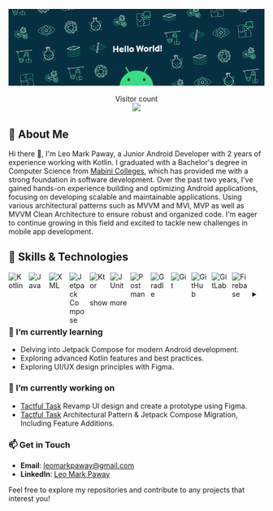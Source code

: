 <p align="center">
  <img src="https://github.com/leomarkpaway/leomarkpaway/blob/main/assets/banner.gif" alt="Banner" />
</p>
<p align="center"> 
  Visitor count<br>
  <img src="https://profile-counter.glitch.me/leomarkpaway/count.svg" />
</p>

## 🚀 About Me
Hi there 👋, I'm Leo Mark Paway, a Junior Android Developer with 2 years of experience working with Kotlin. I graduated with a Bachelor's degree in Computer Science from [Mabini Colleges](https://mabinicolleges.edu.ph/), which has provided me with a strong foundation in software development. Over the past two years, I've gained hands-on experience building and optimizing Android applications, focusing on developing scalable and maintainable applications. Using various architectural patterns such as MVVM and MVI, MVP as well as MVVM Clean Architecture to ensure robust and organized code. I'm eager to continue growing in this field and excited to tackle new challenges in mobile app development.

## 🔧 Skills & Technologies

<img align="left" alt="Kotlin" width="30px" style="padding-right:10px;" src="https://cdn.jsdelivr.net/gh/devicons/devicon/icons/kotlin/kotlin-original.svg"/>
<img align="left" alt="Java" width="30px" style="padding-right:10px;" src="https://cdn.jsdelivr.net/gh/devicons/devicon/icons/java/java-original.svg"/>
<img align="left" alt="XML" width="30px" style="padding-right:10px;" src="https://cdn.jsdelivr.net/gh/devicons/devicon/icons/xml/xml-original.svg"/>
<img align="left" alt="Jetpack Compose" width="30px" style="padding-right:10px;" src="https://cdn.jsdelivr.net/gh/devicons/devicon/icons/android/android-original.svg"/>
<img align="left" alt="Ktor" width="30px" style="padding-right:10px;" src="https://cdn.jsdelivr.net/gh/devicons/devicon/icons/ktor/ktor-original.svg"/>
<img align="left" alt="JUnit" width="30px" style="padding-right:10px;" src="https://cdn.jsdelivr.net/gh/devicons/devicon/icons/junit/junit-original.svg"/>
<img align="left" alt="Postman" width="30px" style="padding-right:10px;" src="https://cdn.jsdelivr.net/gh/devicons/devicon/icons/postman/postman-original.svg"/>
<img align="left" alt="Gradle" width="30px" style="padding-right:10px;" src="https://cdn.jsdelivr.net/gh/devicons/devicon/icons/gradle/gradle-original.svg"/>
<img align="left" alt="Git" width="30px" style="padding-right:10px;" src="https://cdn.jsdelivr.net/gh/devicons/devicon/icons/git/git-original.svg"/>
<img align="left" alt="GitHub" width="30px" style="padding-right:10px;" src="https://cdn.jsdelivr.net/gh/devicons/devicon/icons/github/github-original.svg"/>
<img align="left" alt="GitLab" width="30px" style="padding-right:10px;" src="https://cdn.jsdelivr.net/gh/devicons/devicon/icons/gitlab/gitlab-original.svg"/>
<img align="left" alt="Firebase" width="30px" style="padding-right:10px;" src="https://cdn.jsdelivr.net/gh/devicons/devicon/icons/firebase/firebase-original.svg"/>
<br />
<br />

<details>
  <summary>show more</summary>

  <table>
    <thead>
      <tr>
        <th>Category</th>
        <th>Skills & Technologies</th>
      </tr>
    </thead>
    <tbody>
      <tr>
        <td><strong>Languages & Markup</strong> 💻</td>
        <td>Kotlin, Java, XML</td>
      </tr>
      <tr>
        <td><strong>Architecture</strong> ⚒️</td>
        <td>MVVM, Clean Architecture, MVI, MVP</td>
      </tr>
      <tr>
        <td><strong>UI/UX</strong> 🎨</td>
        <td>Jetpack Compose, Material Components for Android, Constraint Layout</td>
      </tr>
      <tr>
        <td><strong>Dependency Injection</strong> 💉</td>
        <td>Dagger Hilt</td>
      </tr>
      <tr>
        <td><strong>Networking</strong> 🌐</td>
        <td>Retrofit, OkHttp, Ktor</td>
      </tr>
      <tr>
        <td><strong>Asynchronous/Synchronous & Reactive Programming</strong> ⚙️</td>
        <td>Kotlin Coroutines, DataBinding, ViewModel, LiveData, Flow</td>
      </tr>
      <tr>
        <td><strong>Image Loading & Caching</strong> 🖼️</td>
        <td>Glide, Picasso</td>
      </tr>
      <tr>
        <td><strong>Database & JSON Parsing</strong> 💾</td>
        <td>Room, Gson, Moshi, Kotlinx serialization</td>
      </tr>
      <tr>
        <td><strong>Navigation</strong> 🧭</td>
        <td>Navigation Component, Fragment Manager</td>
      </tr>
      <tr>
        <td><strong>Testing</strong> 🧪</td>
        <td>JUnit, Mockito, Postman</td>
      </tr>
      <tr>
        <td><strong>Build Tools</strong> 🛠️</td>
        <td>Gradle</td>
      </tr>
      <tr>
        <td><strong>Version Control</strong> 🗂️</td>
        <td>Git, GitHub, GitLab</td>
      </tr>
      <tr>
        <td><strong>Other Libraries</strong> 📦</td>
        <td>Firebase, ExoPlayer</td>
      </tr>
    </tbody>
  </table>

</details>

#
### 🌱 I’m currently learning
- Delving into Jetpack Compose for modern Android development.
- Exploring advanced Kotlin features and best practices.
- Exploring UI/UX design principles with Figma.

### 🔭 I’m currently working on
- [Tactful Task](https://github.com/leomarkpaway/Tactful-Task) Revamp UI design and create a prototype using Figma.
- [Tactful Task](https://github.com/leomarkpaway/Tactful-Task) Architectural Pattern & Jetpack Compose Migration, Including Feature Additions.

### 📫 Get in Touch
- **Email**: leomarkpaway@gmail.com
- **LinkedIn**: [Leo Mark Paway](https://linkedin.com/in/leomarkpaway)

Feel free to explore my repositories and contribute to any projects that interest you!
<!--
---

### 📊 GitHub Stats

![Your Name's GitHub stats](https://github-readme-stats.vercel.app/api?username=leomarkpaway&show_icons=true&theme=dark)  ![Streak Stats](https://github-readme-streak-stats.herokuapp.com/?user=leomarkpaway&theme=dark)

**"Keep pushing your limits, and embrace the challenge!"**

---


**leomarkpaway/leomarkpaway** is a ✨ _special_ ✨ repository because its `README.md` (this file) appears on your GitHub profile.

Here are some ideas to get you started:

- 🔭 I’m currently working on ...
- 🌱 I’m currently learning ...
- 👯 I’m looking to collaborate on ...
- 🤔 I’m looking for help with ...
- 💬 Ask me about ...
- 📫 How to reach me: ...
- 😄 Pronouns: ...
- ⚡ Fun fact: ...
-->
